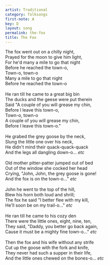 ```yaml
---
artist: Traditional
category: folksongs
first-note: A
key: D
layout: song
permalink: the-fox
title: The Fox
---
```


The fox went out on a chilly night,<br>
Prayed for the moon to give him light,<br>
For he'd many a mile to go that night<br>
Before he reached the town-o, <br>
Town-o, town-o<br>
Many a mile to go that night<br>
Before he reached the town-o<br>
<br>
He ran till he came to a great big bin<br>
The ducks and the geese were put therein<br>
Said "A couple of you will grease my chin,<br>
Before I leave this town-o,<br>
Town-o, town-o<br>
A couple of you will grease my chin,<br>
Before I leave this town-o."<br>
<br>
He grabed the grey goose by the neck,<br>
Slung the little one over his neck,<br>
He didn't mind their quack-quack-quack<br>
And the legs all dangling down-o... *etc*<br>
<br>
Old mother pitter-patter jumped out of bed<br>
Out of the window she cocked her head<br>
Crying, "John, John, the grey goose is gone!<br>
And the fox is on the town-o..." *etc*<br>
<br>
John he went to the top of the hill,<br>
Blew his horn both loud and shrill; <br>
The fox he said "I better flee with my kill,<br>
He'll soon be on my trail-o..." *etc*<br>
<br>
He ran till he came to his cozy den<br>
There were the little ones, eight, nine, ten,<br>
They said, "Daddy, you better go back again,<br>
Cause it must be a mighty fine town-o..." *etc*<br>
<br>
Then the fox and his wife without any strife<br>
Cut up the goose with the fork and knife,<br>
They never had such a supper in their life,<br>
And the little ones chewed on the bones-o... *etc*